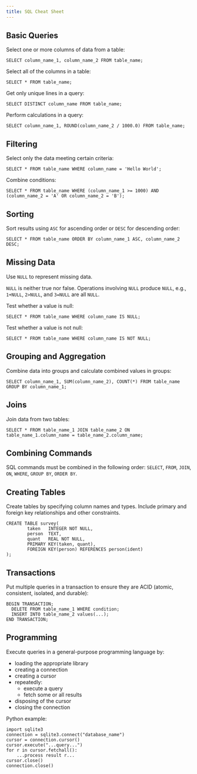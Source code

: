 ```yaml
---
title: SQL Cheat Sheet
---
```


Basic Queries
-------------

Select one or more columns of data from a table:

    SELECT column_name_1, column_name_2 FROM table_name;

Select all of the columns in a table:

    SELECT * FROM table_name;

Get only unique lines in a query:

    SELECT DISTINCT column_name FROM table_name;

Perform calculations in a query:

    SELECT column_name_1, ROUND(column_name_2 / 1000.0) FROM table_name;


Filtering
---------

Select only the data meeting certain criteria:

    SELECT * FROM table_name WHERE column_name = 'Hello World';

Combine conditions:

    SELECT * FROM table_name WHERE (column_name_1 >= 1000) AND (column_name_2 = 'A' OR column_name_2 = 'B');


Sorting
-------

Sort results using `ASC` for ascending order or `DESC` for descending order:

    SELECT * FROM table_name ORDER BY column_name_1 ASC, column_name_2 DESC;


Missing Data
------------

Use `NULL` to represent missing data.

`NULL` is neither true nor false.
Operations involving `NULL` produce `NULL`, e.g., `1+NULL`, `2>NULL`, and `3=NULL` are all `NULL`.

Test whether a value is null:

    SELECT * FROM table_name WHERE column_name IS NULL;

Test whether a value is not null:

    SELECT * FROM table_name WHERE column_name IS NOT NULL;


Grouping and Aggregation
------------------------

Combine data into groups and calculate combined values in groups:

    SELECT column_name_1, SUM(column_name_2), COUNT(*) FROM table_name GROUP BY column_name_1;


Joins
-----

Join data from two tables:

    SELECT * FROM table_name_1 JOIN table_name_2 ON table_name_1.column_name = table_name_2.column_name;


Combining Commands
------------------

SQL commands must be combined in the following order:
`SELECT`, `FROM`, `JOIN`, `ON`, `WHERE`, `GROUP BY`, `ORDER BY`.


Creating Tables
---------------

Create tables by specifying column names and types.
Include primary and foreign key relationships and other constraints.

    CREATE TABLE survey(
            taken   INTEGER NOT NULL,
            person  TEXT,
            quant   REAL NOT NULL,
            PRIMARY KEY(taken, quant),
            FOREIGN KEY(person) REFERENCES person(ident)
    );

Transactions
------------

Put multiple queries in a transaction to ensure they are ACID
(atomic, consistent, isolated, and durable):

    BEGIN TRANSACTION;
      DELETE FROM table_name_1 WHERE condition;
      INSERT INTO table_name_2 values(...);
    END TRANSACTION;

Programming
-----------

Execute queries in a general-purpose programming language by:

* loading the appropriate library
* creating a connection
* creating a cursor
* repeatedly:
    * execute a query
    * fetch some or all results
* disposing of the cursor
* closing the connection

Python example:

    import sqlite3
    connection = sqlite3.connect("database_name")
    cursor = connection.cursor()
    cursor.execute("...query...")
    for r in cursor.fetchall():
        ...process result r...
    cursor.close()
    connection.close()

